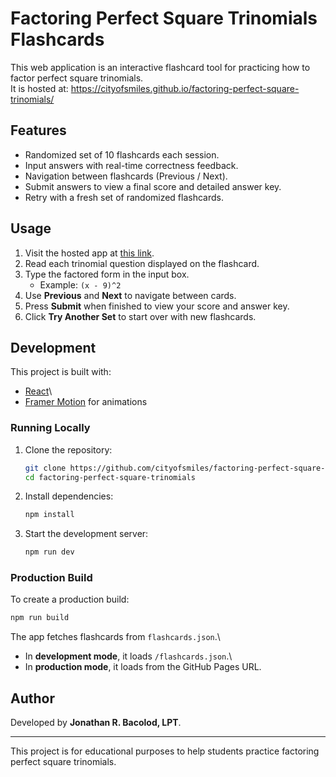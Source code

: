 # Factoring Perfect Square Trinomials Flashcards

This web application is an interactive flashcard tool for practicing how
to factor perfect square trinomials.\
It is hosted at:
<https://cityofsmiles.github.io/factoring-perfect-square-trinomials/>

## Features

-   Randomized set of 10 flashcards each session.
-   Input answers with real-time correctness feedback.
-   Navigation between flashcards (Previous / Next).
-   Submit answers to view a final score and detailed answer key.
-   Retry with a fresh set of randomized flashcards.

## Usage

1.  Visit the hosted app at [this
    link](https://cityofsmiles.github.io/factoring-perfect-square-trinomials/).
2.  Read each trinomial question displayed on the flashcard.
3.  Type the factored form in the input box.
    -   Example: `(x - 9)^2`
4.  Use **Previous** and **Next** to navigate between cards.
5.  Press **Submit** when finished to view your score and answer key.
6.  Click **Try Another Set** to start over with new flashcards.

## Development

This project is built with:

-   [React](https://react.dev/)\
-   [Framer Motion](https://www.framer.com/motion/) for animations

### Running Locally

1.  Clone the repository:

    ``` bash
    git clone https://github.com/cityofsmiles/factoring-perfect-square-trinomials.git
    cd factoring-perfect-square-trinomials
    ```

2.  Install dependencies:

    ``` bash
    npm install
    ```

3.  Start the development server:

    ``` bash
    npm run dev
    ```

### Production Build

To create a production build:

``` bash
npm run build
```

The app fetches flashcards from `flashcards.json`.\
- In **development mode**, it loads `/flashcards.json`.\
- In **production mode**, it loads from the GitHub Pages URL.

## Author

Developed by **Jonathan R. Bacolod, LPT**.

------------------------------------------------------------------------

This project is for educational purposes to help students practice
factoring perfect square trinomials.